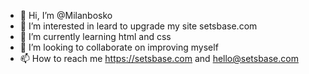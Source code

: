 - 👋 Hi, I’m @Milanbosko
- 👀 I’m interested in leard to upgrade my site setsbase.com
- 🌱 I’m currently learning html and css
- 💞️ I’m looking to collaborate on improving myself
- 📫 How to reach me https://setsbase.com and hello@setsbase.com

<!---
Milanbosko/Milanbosko is a ✨ special ✨ repository because its `README.md` (this file) appears on your GitHub profile.
You can click the Preview link to take a look at your changes.
--->
